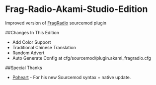 # Frag-Radio-Akami-Studio-Edition
Improved version of [FragRadio](http://fragradio.com/) sourcemod plugin

##Changes In This Edition
* Add Color Support
* Traditional Chinese Translation
* Random Advert
* Auto Generate Config at cfg/sourcemod/plugin.akami_fragradio.cfg

##Special Thanks
* [Poheart](https://github.com/Poheart) - For his new Sourcemod syntax + native update.
